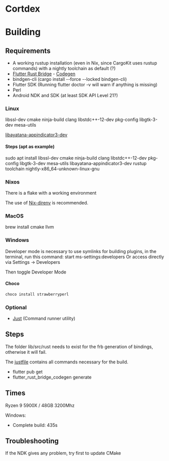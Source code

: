 # Cortdex


# Building

## Requirements
- A working rustup installation (even in Nix, since CargoKit uses rustup commands) with a nightly toolchain as default (?)
- [Flutter Rust Bridge](https://github.com/fzyzcjy/flutter_rust_bridge) - [Codegen](https://crates.io/crates/flutter_rust_bridge_codegen)
- bindgen-cli (cargo install --force --locked bindgen-cli)
- Flutter SDK (Running flutter doctor -v will warn if anything is missing)
- Perl
- Android NDK and SDK (at least SDK API Level 21?)

### Linux

libssl-dev
cmake
ninja-build
clang
libstdc++-12-dev
pkg-config
libgtk-3-dev
mesa-utils

[libayatana-appindicator3-dev](https://github.com/leanflutter/tray_manager#linux-requirements)


#### Steps (apt as example)
sudo apt install libssl-dev cmake ninja-build clang libstdc++-12-dev pkg-config libgtk-3-dev mesa-utils libayatana-appindicator3-dev
rustup toolchain nightly-x86_64-unknown-linux-gnu

### Nixos

There is a flake with a working environment

The use of [Nix-direnv](https://github.com/nix-community/nix-direnv) is recommended.


### MacOS

brew install cmake llvm

### Windows

Developer mode is necessary to use symlinks for building plugins, in the terminal, run this command:
start ms-settings:developers
Or access directly via Settings -> Developers

Then toggle Developer Mode


#### Choco
```powershell
choco install strawberryperl
```


### Optional

- [Just](https://github.com/casey/just) (Command runner utility)



## Steps

The folder lib/src/rust needs to exist for the frb generation of bindings, otherwise it will fail.

The [justfile](./justfile) contains all commands necessary for the build.

- flutter pub get
- flutter_rust_bridge_codegen generate


## Times

Ryzen 9 5900X / 48GB 3200Mhz

Windows:
- Complete build:
435s



## Troubleshooting
If the NDK gives any problem, try first to update CMake
